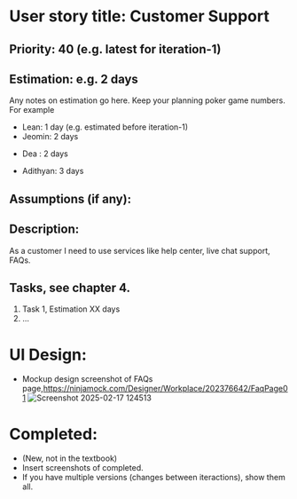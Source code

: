 # User story title: Customer Support

## Priority: 40 (e.g. latest for iteration-1)

## Estimation: e.g. 2 days
Any notes on estimation go here. Keep your planning poker game numbers. For example
* Lean: 1 day (e.g. estimated before iteration-1)
* Jeomin: 2 days
- Dea : 2 days
* Adithyan: 3 days

## Assumptions (if any):

## Description: 
As a customer I need to use services like help center, live chat support, FAQs.

## Tasks, see chapter 4.

1. Task 1, Estimation XX days
2. ...


# UI Design:
* Mockup design screenshot of FAQs page,https://ninjamock.com/Designer/Workplace/202376642/FaqPage01
![Screenshot 2025-02-17 124513](https://github.com/user-attachments/assets/5f148f77-275e-457d-8ffa-ffb50886caa3)

# Completed:
* (New, not in the textbook) 
* Insert screenshots of completed. 
* If you have multiple versions (changes between iteractions), show them all.

